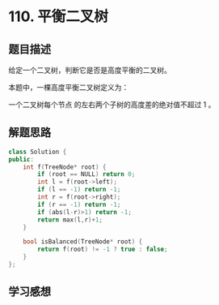 # 110. 平衡二叉树

## 题目描述

给定一个二叉树，判断它是否是高度平衡的二叉树。

本题中，一棵高度平衡二叉树定义为：

一个二叉树每个节点 的左右两个子树的高度差的绝对值不超过 1 。

## 解题思路

```cpp
class Solution {
public:
    int f(TreeNode* root) {
        if (root == NULL) return 0;
        int l = f(root->left);
        if (l == -1) return -1;
        int r = f(root->right);
        if (r == -1) return -1;
        if (abs(l-r)>1) return -1;
        return max(l,r)+1;
    }

    bool isBalanced(TreeNode* root) {
        return f(root) != -1 ? true : false;
    }
};
```
## 学习感想